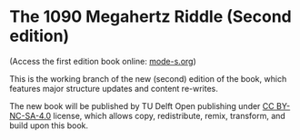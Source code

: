 The 1090 Megahertz Riddle (Second edition)
============================================================

(Access the first edition book online: [mode-s.org](http://mode-s.org))

This is the working branch of the new (second) edition of the book, which features major structure updates and content re-writes.

The new book will be published by TU Delft Open publishing under [CC BY-NC-SA-4.0](https://creativecommons.org/licenses/by-nc-sa/4.0/) license, which allows copy, redistribute, remix, transform, and build upon this book.

